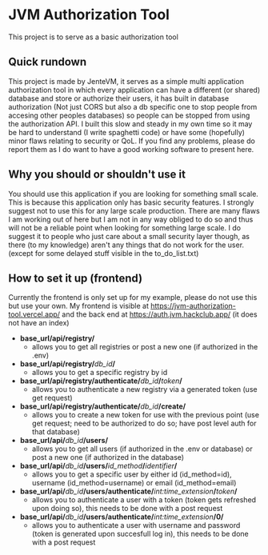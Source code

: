 # JVM Authorization Tool

This project is to serve as a basic authorization tool
## Quick rundown

This project is made by JenteVM, it serves as a simple multi application authorization tool in which every application can have a different (or shared) database and store or authorize their users, it has built in database authorization (Not just CORS but also a db specific one to stop people from accesing other peoples databases) so people can be stopped from using the authorization API. I built this slow and steady in my own time so it may be hard to understand (I write spaghetti code) or have some (hopefully) minor flaws relating to security or QoL. If you find any problems, please do report them as I do want to have a good working software to present here.

## Why you should or shouldn't use it

You should use this application if you are looking for something small scale. This is because this application only has basic security features. I strongly suggest not to use this for any large scale production. There are many flaws I am working out of here but I am not in any way obliged to do so and thus will not be a reliable point when looking for something large scale. I do suggest it to people who just care about a small security layer though, as there (to my knowledge) aren't any things that do not work for the user. (except for some delayed stuff visible in the to_do_list.txt)

## How to set it up (frontend)

Currently the frontend is only set up for my example, please do not use this but use your own.
My frontend is visible at https://jvm-authorization-tool.vercel.app/ and the back end at https://auth.jvm.hackclub.app/ (it does not have an index)

* __base_url/api/registry/__ 
  * allows you to get all registries or post a new one (if authorized in the .env)
* __base_url/api/registry/__*db_id*__/__ 
  * allows you to get a specific registry by id
* __base_url/api/registry/authenticate/__*db_id*__/__*token*__/__ 
  * allows you to authenticate a new registry via a generated token (use get request)
* __base_url/api/registry/authenticate/__*db_id*__/create/__ 
  * allows you to create a new token for use with the previous point (use get request; need to be authorized to do so; have post level auth for that database)
* __base_url/api/__*db_id*__/users/__ 
  * allows you to get all users (if authorized in the .env or database) or post a new one (if authorized in the database)
* __base_url/api/__*db_id*__/users/__*id_method*__/__*identifier*__/__ 
  * allows you to get a specific user by either id (id_method=id), username (id_method=username) or email (id_method=email)
* __base_url/api/__*db_id*__/users/authenticate/__*int:time_extension*__/__*token*__/__ 
  * allows you to authenticate a user with a token (token gets refreshed upon doing so), this needs to be done with a post request
* __base_url/api/__*db_id*__/users/authenticate/__*int:time_extension*__/0/__ 
  * allows you to authenticate a user with username and password (token is generated upon succesfull log in), this needs to be done with a post request